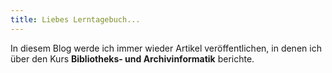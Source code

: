 ```yaml
---
title: Liebes Lerntagebuch...
---
```

In diesem Blog werde ich immer wieder Artikel veröffentlichen, in denen ich über den Kurs **Bibliotheks- und Archivinformatik** berichte.

